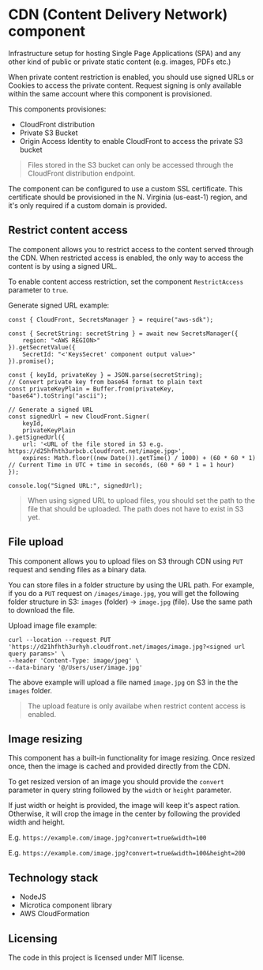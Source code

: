 # CDN (Content Delivery Network) component

Infrastructure setup for hosting Single Page Applications (SPA) and any other kind of public or private static content (e.g. images, PDFs etc.)

When private content restriction is enabled, you should use signed URLs or Cookies to access the private content. Request signing is only available within the same account where this component is provisioned.

This components provisiones:
- CloudFront distribution
- Private S3 Bucket
- Origin Access Identity to enable CloudFront to access the private S3 bucket

> Files stored in the S3 bucket can only be accessed through the CloudFront distribution endpoint.

The component can be configured to use a custom SSL certificate. This certificate should be provisioned in the N. Virginia (us-east-1) region, and it's only required if a custom domain is provided.

## Restrict content access

The component allows you to restrict access to the content served through the CDN. When restricted access is enabled, the only way to access the content is by using a signed URL.

To enable content access restriction, set the component `RestrictAccess` parameter to `true`.

Generate signed URL example:
```
const { CloudFront, SecretsManager } = require("aws-sdk");

const { SecretString: secretString } = await new SecretsManager({
    region: "<AWS REGION>"
}).getSecretValue({
    SecretId: "<'KeysSecret' component output value>"
}).promise();

const { keyId, privateKey } = JSON.parse(secretString);
// Convert private key from base64 format to plain text
const privateKeyPlain = Buffer.from(privateKey, "base64").toString("ascii");

// Generate a signed URL
const signedUrl = new CloudFront.Signer(
    keyId,
    privateKeyPlain
).getSignedUrl({
    url: '<URL of the file stored in S3 e.g. https://d25hfhth3urbcb.cloudfront.net/image.jpg>',
    expires: Math.floor((new Date()).getTime() / 1000) + (60 * 60 * 1) // Current Time in UTC + time in seconds, (60 * 60 * 1 = 1 hour)
});

console.log("Signed URL:", signedUrl);
```

> When using signed URL to upload files, you should set the path to the file that should be uploaded. The path does not have to exist in S3 yet.

## File upload
This component allows you to upload files on S3 through CDN using `PUT` request and sending files as a binary data.

You can store files in a folder structure by using the URL path. For example, if you do a `PUT` request on `/images/image.jpg`, you will get the following folder structure in S3: `images` (folder) -> `image.jpg` (file). Use the same path to download the file.

Upload image file example:
```
curl --location --request PUT 'https://d21hfhth3urhyh.cloudfront.net/images/image.jpg?<signed url query params>' \
--header 'Content-Type: image/jpeg' \
--data-binary '@/Users/user/image.jpg'
```

The above example will upload a file named `image.jpg` on S3 in the the `images` folder.

> The upload feature is only availabe when restrict content access is enabled.
## Image resizing
This component has a built-in functionality for image resizing. Once resized once, then the image is cached and provided directly from the CDN.

To get resized version of an image you should provide the `convert` parameter in query string followed by the `width` or `height` parameter.

If just width or height is provided, the image will keep it's aspect ration. Otherwise, it will crop the image in the center by following the provided width and height.

E.g. `https://example.com/image.jpg?convert=true&width=100`

E.g. `https://example.com/image.jpg?convert=true&width=100&height=200`
## Technology stack
- NodeJS
- Microtica component library
- AWS CloudFormation

## Licensing

The code in this project is licensed under MIT license.